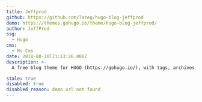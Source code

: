 ```yaml
---
title: Jeffprod
github: https://github.com/Tazeg/hugo-blog-jeffprod
demo: https://themes.gohugo.io/theme/hugo-blog-jeffprod/
author: JeffProd
ssg:
  - Hugo
cms:
  - No Cms
date: 2018-08-10T21:13:26.000Z
description: >-
  A free blog theme for HUGO (https://gohugo.io/), with tags, archives, last posts...

stale: true
disabled: true
disabled_reason: demo url not found
---
```

